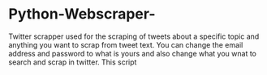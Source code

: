 # Python-Webscraper-
Twitter scrapper used for the scraping of tweets about a specific topic and anything you want to scrap from tweet text.
You can change the  email address and password to what is yours and also change what you wnat to search and scrap in twitter.
This script 
